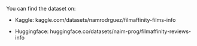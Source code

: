 You can find the dataset on:

- Kaggle: kaggle.com/datasets/namrodrguez/filmaffinity-films-info

- Huggingface: huggingface.co/datasets/naim-prog/filmaffinity-reviews-info